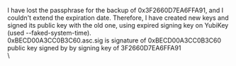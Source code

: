 
I have lost the passphrase for the backup of 0x3F2660D7EA6FFA91, and I couldn't extend the expiration date. Therefore, I have created new keys and signed its public key with the old one, using expired signing key on YubiKey (used --faked-system-time).\
0xBECD00A3CC0B3C60.asc.sig is signature of 0xBECD00A3CC0B3C60 public key signed by by signing key of 3F2660D7EA6FFA91\
\

